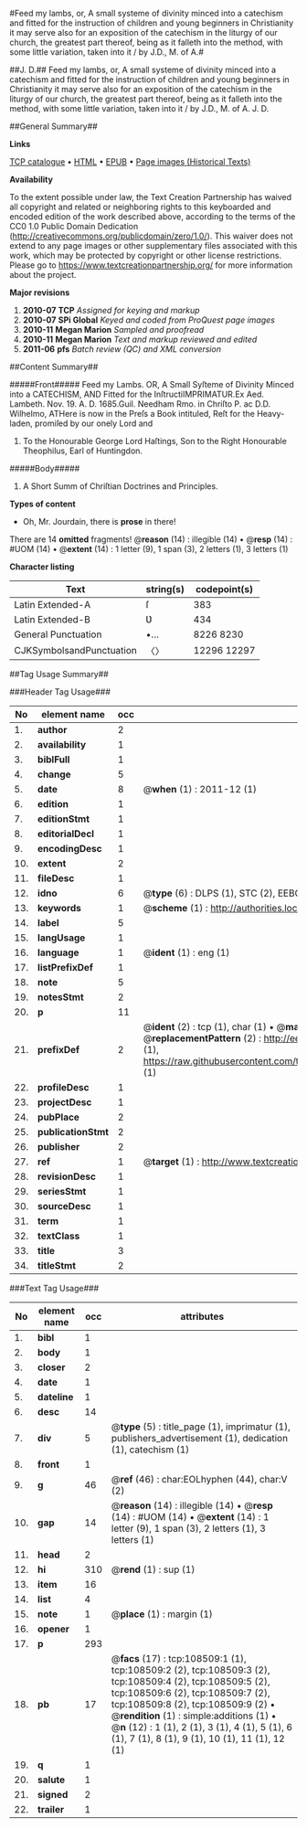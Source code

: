 #Feed my lambs, or, A small systeme of divinity minced into a catechism and fitted for the instruction of children and young beginners in Christianity it may serve also for an exposition of the catechism in the liturgy of our church, the greatest part thereof, being as it falleth into the method, with some little variation, taken into it / by J.D., M. of A.#

##J. D.##
Feed my lambs, or, A small systeme of divinity minced into a catechism and fitted for the instruction of children and young beginners in Christianity it may serve also for an exposition of the catechism in the liturgy of our church, the greatest part thereof, being as it falleth into the method, with some little variation, taken into it / by J.D., M. of A.
J. D.

##General Summary##

**Links**

[TCP catalogue](http://www.ota.ox.ac.uk/tcp/)  • 
[HTML](http://tei.it.ox.ac.uk/tcp/Texts-HTML/free/A37/A37186.html)  • 
[EPUB](http://tei.it.ox.ac.uk/tcp/Texts-EPUB/free/A37/A37186.epub) • 
[Page images (Historical Texts)](https://historicaltexts.jisc.ac.uk/eebo-18970783e)

**Availability**

To the extent possible under law, the Text Creation Partnership has waived all copyright and related or neighboring rights to this keyboarded and encoded edition of the work described above, according to the terms of the CC0 1.0 Public Domain Dedication (http://creativecommons.org/publicdomain/zero/1.0/). This waiver does not extend to any page images or other supplementary files associated with this work, which may be protected by copyright or other license restrictions. Please go to https://www.textcreationpartnership.org/ for more information about the project.

**Major revisions**

1. __2010-07__ __TCP__ *Assigned for keying and markup*
1. __2010-07__ __SPi Global__ *Keyed and coded from ProQuest page images*
1. __2010-11__ __Megan Marion__ *Sampled and proofread*
1. __2010-11__ __Megan Marion__ *Text and markup reviewed and edited*
1. __2011-06__ __pfs__ *Batch review (QC) and XML conversion*

##Content Summary##

#####Front#####
Feed my Lambs. OR, A Small Syſteme of Divinity Minced into a CATECHISM, AND Fitted for the InſtructiIMPRIMATUR.Ex Aed. Lambeth. Nov. 19. A. D. 1685.Guil. Needham Rmo. in Chriſto P. ac D.D. Wilhelmo, ATHere is now in the Preſs a Book intituled, Reſt for the Heavy-laden, promiſed by our onely Lord and
1. To the Honourable George Lord Haſtings, Son to the Right Honourable Theophilus, Earl of Huntingdon.

#####Body#####

1. A Short Summ of Chriſtian Doctrines and Principles.

**Types of content**

  * Oh, Mr. Jourdain, there is **prose** in there!

There are 14 **omitted** fragments! 
 @__reason__ (14) : illegible (14)  •  @__resp__ (14) : #UOM (14)  •  @__extent__ (14) : 1 letter (9), 1 span (3), 2 letters (1), 3 letters (1)

**Character listing**


|Text|string(s)|codepoint(s)|
|---|---|---|
|Latin Extended-A|ſ|383|
|Latin Extended-B|Ʋ|434|
|General Punctuation|•…|8226 8230|
|CJKSymbolsandPunctuation|〈〉|12296 12297|

##Tag Usage Summary##

###Header Tag Usage###

|No|element name|occ|attributes|
|---|---|---|---|
|1.|__author__|2||
|2.|__availability__|1||
|3.|__biblFull__|1||
|4.|__change__|5||
|5.|__date__|8| @__when__ (1) : 2011-12 (1)|
|6.|__edition__|1||
|7.|__editionStmt__|1||
|8.|__editorialDecl__|1||
|9.|__encodingDesc__|1||
|10.|__extent__|2||
|11.|__fileDesc__|1||
|12.|__idno__|6| @__type__ (6) : DLPS (1), STC (2), EEBO-CITATION (1), OCLC (1), VID (1)|
|13.|__keywords__|1| @__scheme__ (1) : http://authorities.loc.gov/ (1)|
|14.|__label__|5||
|15.|__langUsage__|1||
|16.|__language__|1| @__ident__ (1) : eng (1)|
|17.|__listPrefixDef__|1||
|18.|__note__|5||
|19.|__notesStmt__|2||
|20.|__p__|11||
|21.|__prefixDef__|2| @__ident__ (2) : tcp (1), char (1)  •  @__matchPattern__ (2) : ([0-9\-]+):([0-9IVX]+) (1), (.+) (1)  •  @__replacementPattern__ (2) : http://eebo.chadwyck.com/downloadtiff?vid=$1&page=$2 (1), https://raw.githubusercontent.com/textcreationpartnership/Texts/master/tcpchars.xml#$1 (1)|
|22.|__profileDesc__|1||
|23.|__projectDesc__|1||
|24.|__pubPlace__|2||
|25.|__publicationStmt__|2||
|26.|__publisher__|2||
|27.|__ref__|1| @__target__ (1) : http://www.textcreationpartnership.org/docs/. (1)|
|28.|__revisionDesc__|1||
|29.|__seriesStmt__|1||
|30.|__sourceDesc__|1||
|31.|__term__|1||
|32.|__textClass__|1||
|33.|__title__|3||
|34.|__titleStmt__|2||


###Text Tag Usage###

|No|element name|occ|attributes|
|---|---|---|---|
|1.|__bibl__|1||
|2.|__body__|1||
|3.|__closer__|2||
|4.|__date__|1||
|5.|__dateline__|1||
|6.|__desc__|14||
|7.|__div__|5| @__type__ (5) : title_page (1), imprimatur (1), publishers_advertisement (1), dedication (1), catechism (1)|
|8.|__front__|1||
|9.|__g__|46| @__ref__ (46) : char:EOLhyphen (44), char:V (2)|
|10.|__gap__|14| @__reason__ (14) : illegible (14)  •  @__resp__ (14) : #UOM (14)  •  @__extent__ (14) : 1 letter (9), 1 span (3), 2 letters (1), 3 letters (1)|
|11.|__head__|2||
|12.|__hi__|310| @__rend__ (1) : sup (1)|
|13.|__item__|16||
|14.|__list__|4||
|15.|__note__|1| @__place__ (1) : margin (1)|
|16.|__opener__|1||
|17.|__p__|293||
|18.|__pb__|17| @__facs__ (17) : tcp:108509:1 (1), tcp:108509:2 (2), tcp:108509:3 (2), tcp:108509:4 (2), tcp:108509:5 (2), tcp:108509:6 (2), tcp:108509:7 (2), tcp:108509:8 (2), tcp:108509:9 (2)  •  @__rendition__ (1) : simple:additions (1)  •  @__n__ (12) : 1 (1), 2 (1), 3 (1), 4 (1), 5 (1), 6 (1), 7 (1), 8 (1), 9 (1), 10 (1), 11 (1), 12 (1)|
|19.|__q__|1||
|20.|__salute__|1||
|21.|__signed__|2||
|22.|__trailer__|1||
